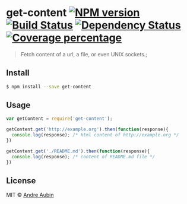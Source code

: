 # get-content [![NPM version][npm-image]][npm-url] [![Build Status][travis-image]][travis-url] [![Dependency Status][daviddm-image]][daviddm-url] [![Coverage percentage][coveralls-image]][coveralls-url]
> Fetch content of a url, a file, or even UNIX sockets.;


## Install

```sh
$ npm install --save get-content
```

## Usage

```js
var getContent = require('get-content');

getContent.get('http://example.org').then(function(response){
  console.log(response); /* html content of http://example.org */
})

getContent.get('./README.md').then(function(response){
  console.log(response); /* content of README.md file */
})
```

## License

MIT © [Andre Aubin](andral.kiwi)


[npm-image]: https://badge.fury.io/js/get-content.svg
[npm-url]: https://npmjs.org/package/get-content
[travis-image]: https://travis-ci.org/lambda2/get-content.svg?branch=master
[travis-url]: https://travis-ci.org/lambda2/get-content
[daviddm-image]: https://david-dm.org/lambda2/get-content.svg?theme=shields.io
[daviddm-url]: https://david-dm.org/lambda2/get-content
[coveralls-image]: https://coveralls.io/repos/github/lambda2/get-content/badge.svg?branch=master
[coveralls-url]: https://coveralls.io/github/lambda2/get-content?branch=master
